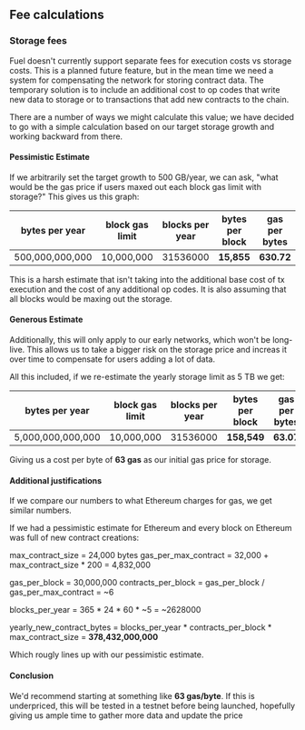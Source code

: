 ## Fee calculations

### Storage fees

Fuel doesn't currently support separate fees for execution costs vs storage costs.
This is a planned future feature, but in the mean time we need a system for
compensating the network for storing contract data. The temporary solution is
to include an additional cost to op codes that write new data to storage or to
transactions that add new contracts to the chain.

There are a number of ways we might calculate this value; we have decided to go 
with a simple calculation based on our target storage growth and working
backward from there.

#### Pessimistic Estimate

If we arbitrarily set the target growth to 500 GB/year, we can ask, "what would 
be the gas price if users maxed out each block gas limit with storage?" 
This gives us this graph:

| bytes per year  | block gas limit | blocks per year | bytes per block | gas per bytes |
| --------------- | --------------- | --------------- | --------------- | ------------- |
| 500,000,000,000 |      10,000,000 |        31536000 |      **15,855** |    **630.72** |

This is a harsh estimate that isn't taking into the additional base cost of tx
execution and the cost of any additional op codes. It is also assuming that 
all blocks would be maxing out the storage.

#### Generous Estimate

Additionally, this will only apply to our early networks, which won't be long-live.
This allows us to take a bigger risk on the storage price and increas it over 
time to compensate for users adding a lot of data.

All this included, if we re-estimate the yearly storage limit as 5 TB we get:

| bytes per year    | block gas limit | blocks per year | bytes per block | gas per bytes |
| ----------------- | --------------- | --------------- | --------------- | ------------- |
| 5,000,000,000,000 |      10,000,000 |        31536000 |     **158,549** |     **63.07** |

Giving us a cost per byte of **63 gas** as our initial gas price for storage.

#### Additional justifications

If we compare our numbers to what Ethereum charges for gas, we get similar numbers.

If we had a pessimistic estimate for Ethereum and every block on Ethereum was full of new contract creations:

max_contract_size = 24,000 bytes
gas_per_max_contract = 32,000 + max_contract_size * 200 = 4,832,000

gas_per_block = 30,000,000
contracts_per_block = gas_per_block / gas_per_max_contract = ~6

blocks_per_year = 365 * 24 * 60 * ~5 = ~2628000

yearly_new_contract_bytes = blocks_per_year * contracts_per_block * max_contract_size = **378,432,000,000**

Which rougly lines up with our pessimistic estimate.

#### Conclusion

We'd recommend starting at something like **63 gas/byte**. If this is underpriced,
this will be tested in a testnet before being launched, hopefully giving us 
ample time to gather more data and update the price
